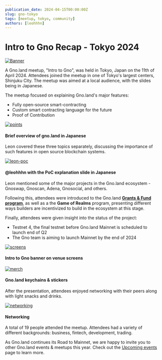 ```yaml
---
publication_date: 2024-04-15T00:00:00Z
slug: gno-tokyo
tags: [meetup, tokyo, community]
authors: [leohhhn]
---
```


# Intro to Gno Recap - Tokyo 2024

[![Banner](https://gnolang.github.io/blog/2024-04-15_gno-tokyo/src/thumbs/banner.png)](https://gnolang.github.io/blog/2024-04-15_gno-tokyo/src/banner.png)

A Gno.land meetup, "Intro to Gno", was held in Tokyo, Japan on the 11th of 
April 2024. Attendees joined the meetup in one of Tokyo's largest centers, 
Shinjuku City. The meetup was aimed at a local audience, with the slides being
in Japanese. 

The meetup focused on explaining Gno.land's major features:
- Fully open-source smart-contracting
- Custom smart contracting language for the future
- Proof of Contribution

[![points](https://gnolang.github.io/blog/2024-04-15_gno-tokyo/src/thumbs/three-points.png)](https://gnolang.github.io/blog/2024-04-15_gno-tokyo/src/three-points.png)
#### Brief overview of gno.land in Japanese

Leon covered these three topics separately, discussing the importance of such 
features in open source blockchain systems.

[![leon-poc](https://gnolang.github.io/blog/2024-04-15_gno-tokyo/src/thumbs/leon-poc.png)](https://gnolang.github.io/blog/2024-04-15_gno-tokyo/src/leon-poc.png)
#### @leohhhn with the PoC explanation slide in Japanese

Leon mentioned some of the major projects in the Gno.land ecosystem - 
Gnoswap, Gnoscan, Adena, Gnosocial, and others.

Following this, attendees were introduced to the Gno.land 
[**Grants & Fund program**](https://github.com/gnolang/ecosystem-fund-grants),
as well as a the **Game of Realms** program, presenting different ways builders 
are incentivized to build in the ecosystem at this stage.

Finally, attendees were given insight into the status of the project:
- Testnet 4, the final testnet before Gno.land Mainnet is scheduled to launch
end of Q2
- The Gno team is aiming to launch Mainnet by the end of 2024

[![screens](https://gnolang.github.io/blog/2024-04-15_gno-tokyo/src/thumbs/screens.jpg)](https://gnolang.github.io/blog/2024-04-15_gno-tokyo/src/screens.jpg)
#### Intro to Gno banner on venue screens
[![merch](https://gnolang.github.io/blog/2024-04-15_gno-tokyo/src/thumbs/merch.jpg)](https://gnolang.github.io/blog/2024-04-15_gno-tokyo/src/merch.jpg)
#### Gno.land keychains & stickers

After the presentation, attendees enjoyed networking with their peers along with
light snacks and drinks.

[![networking](https://gnolang.github.io/blog/2024-04-15_gno-tokyo/src/thumbs/networking.png)](https://gnolang.github.io/blog/2024-04-15_gno-tokyo/src/networking.png)
#### Networking

A total of 19 people attended the meetup. Attendees had a variety of different 
backgrounds: business, fintech, development, trading.

As Gno.land continues its Road to Mainnet, we are happy to invite you to other
Gno.land events & meetups this year. Check out the
[Upcoming events](https://gno.land/events) page to learn more.




